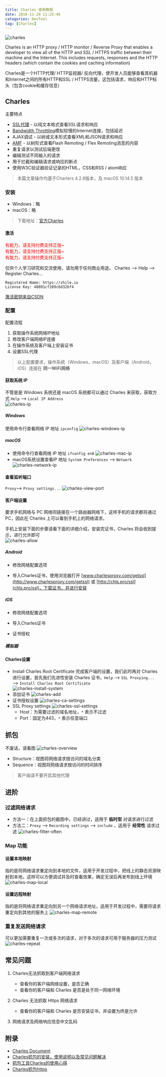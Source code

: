 ```yaml
---
title: Charles 使用教程
date: 2018-11-29 11:25:46
categories: DevTool
tag: [Charles]
---
```


![charles](https://res.cloudinary.com/incoder/image/upload/v1559463393/blog/charles.png)

Charles is an HTTP proxy / HTTP monitor / Reverse Proxy that enables a developer to view all of the HTTP and SSL / HTTPS traffic between their machine and the Internet. This includes requests, responses and the HTTP headers (which contain the cookies and caching information)

<!-- more -->

Charles是一个HTTP代理/ HTTP监视器/ 反向代理，使开发人员能够查看其机器和Internet之间的所有HTTP和SSL / HTTPS流量，这包括请求，响应和HTTP标头（包含cookie和缓存信息）

## Charles
主要特点
* [SSL代理](https://www.charlesproxy.com/documentation/proxying/ssl-proxying/) - 以纯文本格式查看SSL请求和响应
* [Bandwidth Throttling](https://www.charlesproxy.com/documentation/proxying/throttling/)模拟较慢的Internet连接，包括延迟
* AJAX调试 - 以树或文本形式查看XML和JSON请求和响应
* [AMF](https://www.charlesproxy.com/documentation/additional/amf/) - 以树形式查看Flash Remoting / Flex Remoting消息的内容
* 重复请求以测试后端更改
* 编辑测试不同输入的请求
* 用于拦截和编辑请求或响应的断点
* 使用W3C验证器验证记录的HTML，CSS和RSS / atom响应

>本篇文章操作均基于Charlers 4.2.8版本，及 macOS 10.14.5 版本

### 安装

* Windows：略
* macOS：略
>下载地址：[官方Charles](https://www.charlesproxy.com/download/)

#### 激活

<font color=#FF0000>有能力，请支持付费支持正版~</font>  
<font color=#FF0000>有能力，请支持付费支持正版~</font>  
<font color=#FF0000>有能力，请支持付费支持正版~</font>  

仅供个人学习研究和交流使用，请勿用于任何商业用途。
Charles ——> Help ——> Register Charles...
```
Registered Name: https://zhile.io
License Key: 48891cf209c6d32bf4
```
[激活密钥来自CSDN](https://blog.csdn.net/qq_25821067/article/details/79848589)

### 配置
配置流程
1. 获取操作系统网络IP地址
2. 修改客户端网络IP连接
3. 在操作系统及客户端上安装证书
4. 设置SSL代理
> 以上配置要求，操作系统（Windows，macOS）及客户端（Android，iOS）连接在 **同一WiFi网络**

#### 获取系统 IP
不管是是 Windows 系统还是 macOS 系统都可以通过 Charles 来获取，获取方式 `Help` ——> `Local IP Address`  
![charles-ip](https://res.cloudinary.com/incoder/image/upload/v1559436487/blog/charles-ip.png)

##### Windows
使用命令行查看网络 IP 地址 `ipconfig`
![charles-windows-ip](https://res.cloudinary.com/incoder/image/upload/v1559437724/blog/charles-windows-ip.png)

##### macOS
* 使用命令行查看网络 IP 地址 `ifconfig en0`
    ![charles-mac-ip](https://res.cloudinary.com/incoder/image/upload/v1559436484/blog/charles-mac-ip.png)
* macOS系统设置查看IP 地址 `System Preferences` ——> `Network`
    ![charles-network-ip](https://res.cloudinary.com/incoder/image/upload/v1559437653/blog/charles-network-ip.png)

#### 查看监听端口
`Proxy`——> `Proxy settings...`
![charles-view-port](https://res.cloudinary.com/incoder/image/upload/v1559437270/blog/charles-view-port.png)

#### 客户端设置
要求手机网络与 PC 网络同链接在一个路由器网络下，这样手机的请求都将通过 PC，因此在 Charles 上可以看到手机上的网络请求。

手机上安装下面的步骤请看下面的详细介绍，安装完证书，Charles 将会收到提示，进行允许即可  
![charles-allow](https://res.cloudinary.com/incoder/image/upload/v1559465134/blog/charles-allow.png)

##### Android
* 修改网络配置选项

* 导入Charles证书，使用浏览器打开 [www.charlesproxy.com/getssl](http://www.charlesproxy.com/getssl) 或 [http://chls.pro/ssl](chls.pro/ssl)，下载证书，并进行安装

##### iOS
* 修改网络配置选项

* 导入Charles证书

* 证书授权

##### 模拟器

#### Charles设置

* Install Charles Root Certificate
完成客户端的设置，我们此时再对 Charles 进行设置，首先我们先进性安装 Charles 证书，`Help` ——> `SSL Proxying...` ——> `Install Charles Root Certificate`  
    ![charles-install-system](https://res.cloudinary.com/incoder/image/upload/v1559464456/blog/charles-install-system.png)
* 添加证书
    ![charles-add](https://res.cloudinary.com/incoder/image/upload/v1559464726/blog/charles-add.png)
* 证书授权设置
    ![charles-ca-settings](https://res.cloudinary.com/incoder/image/upload/v1559463067/blog/charles-ca-settings.png)
* SSL Proxy settings
    ![charles-ssl-settings](https://res.cloudinary.com/incoder/image/upload/v1559463076/blog/charles-ssl-settings.png)
    * Host：为需要过滤的域名地址，`*` 表示不过滤
    * Port：固定为443，`*` 表示任意端口

## 抓包
不废话，请看图
![charles-overview](https://res.cloudinary.com/incoder/image/upload/v1559467975/blog/charles-overview.png)

* Structure：视图将网络请求按访问的域名分类
* Sequence：视图将网络请求按访问的时间排序

> 客户端请不要开启其他代理

## 进阶

### 过滤网络请求
* 方法一：在上面抓包的截图中，已经讲过，适用于 **临时型** 对请求进行过滤
* 方法二：`Proxy` ——> `Recording settings` ——> `include` ，适用于 **经常性** 请求过滤
    ![charles-filter-often](https://res.cloudinary.com/incoder/image/upload/v1559470804/blog/charles-filter-often.png)

### Map 功能

#### 设置本地映射
指的是将网络请求重定向到本地的文件，适用于开发过程中，把线上的静态资源映射到本地，这样可以方便调试并及时查看效果，确定无误后再发布到线上环境
![charles-map-local](https://res.cloudinary.com/incoder/image/upload/v1559473299/blog/charles-map-local.png)

#### 设置远程映射
指的是将网络请求重定向到另一个网络请求地址，适用于开发过程中，需要将请求重定向到其他的服务上
![charles-map-remote](https://res.cloudinary.com/incoder/image/upload/v1559473845/blog/charles-map-remote.png)

### 重复发送网络请求
可以更加需要重复一次或多次的请求，对于多次的请求可用于服务器的压力测试
![charles-repeat](https://res.cloudinary.com/incoder/image/upload/v1559475397/blog/charles-repeat.png)

## 常见问题
1. Charles无法抓取到客户端网络请求
    * 查看你的客户端网络设置，是否正确
    * 查看你的客户端和 Charles 是否是处于同一网络环境
2. Charles 无法抓取 Https 网络请求
    * 查看你的客户端和 Charles 是否安装证书，并设置为终是允许

3. 网络请求及网络响应信息中文乱码

## 附录
* [Charles Document](https://www.charlesproxy.com/documentation)
* [Charles抓包的安装，使用说明以及常见问题解决](https://blog.csdn.net/zhangxiang_1102/article/details/77855548)
* [抓包工具Charles的使用心得](https://www.jianshu.com/p/fdd7c681929c)
* [Charles抓包https](https://www.jianshu.com/p/ec0a38d9a8cf)